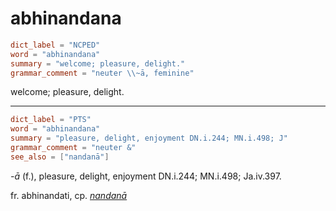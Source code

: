 # abhinandana

``` toml
dict_label = "NCPED"
word = "abhinandana"
summary = "welcome; pleasure, delight."
grammar_comment = "neuter \\~ā, feminine"
```

welcome; pleasure, delight.

--------------------

``` toml
dict_label = "PTS"
word = "abhinandana"
summary = "pleasure, delight, enjoyment DN.i.244; MN.i.498; J"
grammar_comment = "neuter &"
see_also = ["nandanā"]
```

*\-ā* (f.), pleasure, delight, enjoyment DN.i.244; MN.i.498; Ja.iv.397.

fr. abhinandati, cp. *[nandanā](nandanā.md)*


